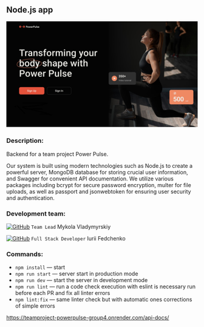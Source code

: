 ## Node.js app

![Presentation](./src/assets/main.jpg)

### Description:

Backend for a team project Power Pulse.

Our system is built using modern technologies such as Node.js to create a powerful server, MongoDB database for storing crucial user information, and Swagger for convenient API documentation. We utilize various packages including bcrypt for secure password encryption, multer for file uploads, as well as passport and jsonwebtoken for ensuring user security and authentication.

### Development team:

[![GitHub](https://img.shields.io/badge/GitHub-100000?style=for-the-badge&logo=github&logoColor=white)](https://github.com/Mykokola)
`Team Lead` Mykola Vladymyrskiy

[![GitHub](https://img.shields.io/badge/GitHub-100000?style=for-the-badge&logo=github&logoColor=white)](https://github.com/ifedchenko)
`Full Stack Developer` Iurii Fedchenko

### Commands:

- `npm install` &mdash; start
- `npm run start` &mdash; server start in production mode
- `npm run dev` &mdash; start the server in development mode
- `npm run lint` &mdash; run a code check execution with eslint is necessary run
  before each PR and fix all linter errors
- `npm lint:fix` &mdash; same linter check but with automatic ones corrections
  of simple errors

https://teamproject-powerpulse-group4.onrender.com/api-docs/

